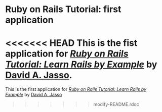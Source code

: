 # Ruby on Rails Tutorial: first application

<<<<<<< HEAD
This is the fist application for 
[*Ruby on Rails Tutorial: Learn Rails by Example*](http://railstutorial.org/)
by [David A. Jasso](http://djasso4@facebook.com/).
=======
This is the first application for 
[*Ruby on Rails Tutorial: Learn Rails by Example*](http://railstutorial.org/)
by [David A. Jasso](http://djasso4@facebook.com)
>>>>>>> modify-README.rdoc
